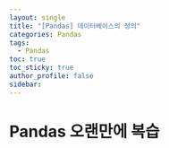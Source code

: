 ```yaml
---
layout: single
title: "[Pandas] 데이터베이스의 정의"
categories: Pandas
tags:
  - Pandas
toc: true
toc_sticky: true
author_profile: false
sidebar:
---
```

# Pandas 오랜만에 복습



